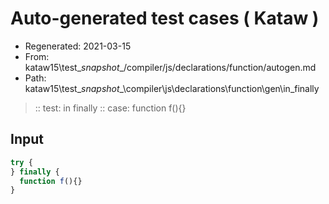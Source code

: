 # Auto-generated test cases ( Kataw )
- Regenerated: 2021-03-15
- From: kataw15\test\__snapshot__/compiler/js/declarations/function/autogen.md
- Path: kataw15\test\__snapshot__\compiler\js\declarations\function\gen\in_finally
> :: test: in finally
> :: case: function f(){}
## Input

`````js
try {
} finally {
  function f(){}
}
`````
